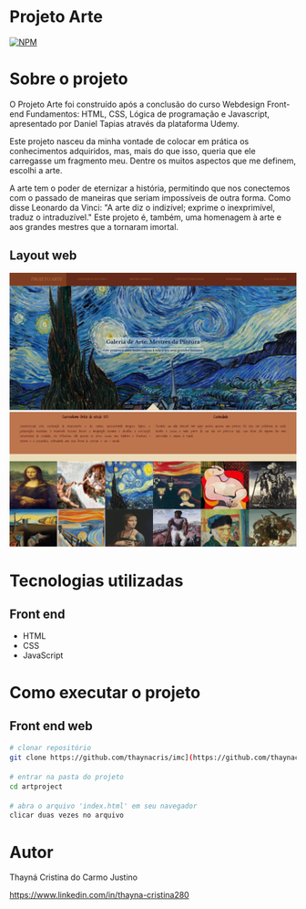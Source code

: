 # Projeto Arte 
[![NPM](https://img.shields.io/npm/l/react)](https://github.com/thaynacris/artproject/blob/main/LICENSE) 

# Sobre o projeto

O Projeto Arte foi construído após a conclusão do curso Webdesign Front-end Fundamentos: HTML, CSS, Lógica de programação e Javascript, apresentado por Daniel Tapias através da plataforma Udemy.

Este projeto nasceu da minha vontade de colocar em prática os conhecimentos adquiridos, mas, mais do que isso, queria que ele carregasse um fragmento meu. Dentre os muitos aspectos que me definem, escolhi a arte.

A arte tem o poder de eternizar a história, permitindo que nos conectemos com o passado de maneiras que seriam impossíveis de outra forma. Como disse Leonardo da Vinci: "A arte diz o indizível; exprime o inexprimível, traduz o intraduzível." Este projeto é, também, uma homenagem à arte e aos grandes mestres que a tornaram imortal.

## Layout web
![Web 1](/assets/images/readme.png)
![Web 2](/assets/images/readme1.png)

# Tecnologias utilizadas
## Front end
- HTML
- CSS
- JavaScript

# Como executar o projeto

## Front end web

```bash
# clonar repositório
git clone https://github.com/thaynacris/imc](https://github.com/thaynacris/artproject.git

# entrar na pasta do projeto
cd artproject

# abra o arquivo 'index.html' em seu navegador
clicar duas vezes no arquivo
```

# Autor

Thayná Cristina do Carmo Justino

https://www.linkedin.com/in/thayna-cristina280
